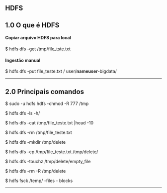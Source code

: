 ## HDFS



## 1.0 O que é HDFS



#### Copiar arquivo HDFS para local

$ hdfs dfs -get /tmp/file_tste.txt



#### Ingestão manual

$ hdfs dfs -put file_teste.txt / user/**nameuser**-bigdata/ 



****



## 2.0 Principais comandos 

$  sudo -u hdfs hdfs -chmod -R 777 /tmp

$ hdfs dfs -ls -h/

$ hdfs dfs -cat /tmp/file_teste.txt |head -10

$ hdfs dfs -rm /tmp/file_teste.txt

$ hdfs dfs -mkdir /tmp/delete

$ hdfs dfs -cp /tmp/file_teste.txt /tmp/delete/

$ hdfs dfs -touchz /tmp/delete/empty_file

$ hdfs dfs -rm -R /tmp/delete

$ hdfs fsck /temp/ -files - blocks 



****

